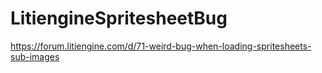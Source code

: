 # LitiengineSpritesheetBug
 https://forum.litiengine.com/d/71-weird-bug-when-loading-spritesheets-sub-images
